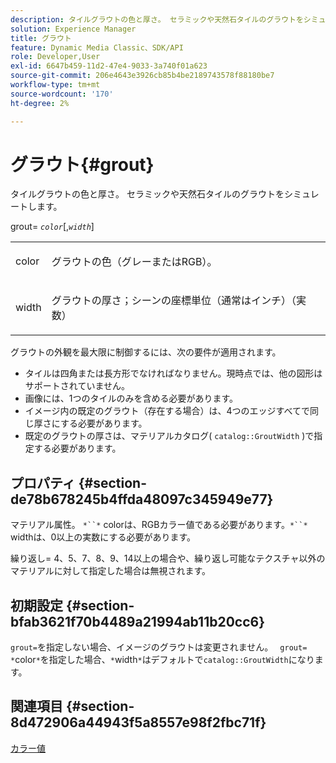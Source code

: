 ```yaml
---
description: タイルグラウトの色と厚さ。 セラミックや天然石タイルのグラウトをシミュレートします。
solution: Experience Manager
title: グラウト
feature: Dynamic Media Classic、SDK/API
role: Developer,User
exl-id: 6647b459-11d2-47e4-9033-3a740f01a623
source-git-commit: 206e4643e3926cb85b4be2189743578f88180be7
workflow-type: tm+mt
source-wordcount: '170'
ht-degree: 2%

---
```


# グラウト{#grout}

タイルグラウトの色と厚さ。 セラミックや天然石タイルのグラウトをシミュレートします。

grout= *`color`*[,*`width`*]

<table id="simpletable_302B78CFC8F14E0F962D1D2064AD1371"> 
 <tr class="strow"> 
  <td class="stentry"> <p> <span class="codeph"> <span class="varname"> color  </span> </span> </p> </td> 
  <td class="stentry"> <p>グラウトの色（グレーまたはRGB）。 </p> </td> 
 </tr> 
 <tr class="strow"> 
  <td class="stentry"> <p> <span class="codeph"> <span class="varname"> width </span> </span> </p> </td> 
  <td class="stentry"> <p>グラウトの厚さ；シーンの座標単位（通常はインチ）（実数） </p> </td> 
 </tr> 
</table>

グラウトの外観を最大限に制御するには、次の要件が適用されます。

* タイルは四角または長方形でなければなりません。現時点では、他の図形はサポートされていません。
* 画像には、1つのタイルのみを含める必要があります。
* イメージ内の既定のグラウト（存在する場合）は、4つのエッジすべてで同じ厚さにする必要があります。
* 既定のグラウトの厚さは、マテリアルカタログ( `catalog::GroutWidth` )で指定する必要があります。

## プロパティ {#section-de78b678245b4ffda48097c345949e77}

マテリアル属性。 `*``*` colorは、RGBカラー値である必要があります。`*``*` widthは、0以上の実数にする必要があります。

繰り返し= 4、5、7、8、9、14以上の場合や、繰り返し可能なテクスチャ以外のマテリアルに対して指定した場合は無視されます。

## 初期設定 {#section-bfab3621f70b4489a21994ab11b20cc6}

`grout=`を指定しない場合、イメージのグラウトは変更されません。 ` grout= *`color`*`を指定した場合、`*`width`*`はデフォルトで`catalog::GroutWidth`になります。

## 関連項目 {#section-8d472906a44943f5a8557e98f2fbc71f}

[カラー値](../../../../../ir-api/http-protocol/image-rendering-api-ref/c-ir-http-protocol-ref/c-ir-http-protocol-syntax-and-features/r-ir-color-values.md#reference-657f95c0841742d2a55a48bc938303f6)
